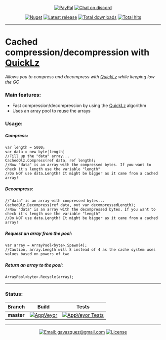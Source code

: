 <p align="center">
  <a href="https://paypal.me/gavazquez"><img src="https://img.shields.io/badge/paypal-donate-yellow.svg?style=flat&logo=paypal" alt="PayPal"/></a>
  <a href="https://discord.gg/S6bQR5q"><img src="https://img.shields.io/discord/378456662392045571.svg?style=flat&logo=discord&label=discord" alt="Chat on discord"/></a>
</p>

<p align="center">
  <a href="https://www.nuget.org/packages/CachedQuickLz"><img src="https://img.shields.io/nuget/v/CachedQuickLz.svg?style=flat&logo=nuget" alt="Nuget" /></a>
  <a href="../../releases"><img src="https://img.shields.io/github/release/lunamultiplayer/cachedquicklz.svg?style=flat&logo=github&logoColor=white" alt="Latest release" /></a>
  <a href="../../releases"><img src="https://img.shields.io/github/downloads/lunamultiplayer/cachedquicklz/total.svg?style=flat&logo=github&logoColor=white" alt="Total downloads" /></a>
  <a href="../../"><img src="https://img.shields.io/github/search/lunamultiplayer/cachedquicklz/goto.svg?style=flat&logo=github&logoColor=white" alt="Total hits" /></a>
</p>

---

# Cached compression/decompression with [QuickLz](http://www.quicklz.com/)

*Allows you to compress and decompress with [QuickLz](http://www.quicklz.com/) while keeping low the GC*  

### Main features:

- Fast compression/decompression by using the [QuickLz](http://www.quicklz.com/) algorithm
- Uses an array pool to reuse the arrays

### Usage:

##### Compress:
```CSharp
var length = 5000;
var data = new byte[length]
//Fill up the "data" array...
CachedQlz.Compress(ref data, ref length);
//Now "data" is an array with the compressed bytes. If you want to check it's length use the variable "length"
//Do NOT use data.Length! It might be bigger as it came from a cached array!
```

##### Decompress:
```CSharp
//"data" is an array with compressed bytes...
CachedQlz.Decompress(ref data, out var decompressedLength);
//Now "data" is an array with the decompressed bytes. If you want to check it's length use the variable "length"
//Do NOT use data.Length! It might be bigger as it came from a cached array!
```

##### Request an array from the pool:
```CSharp
var array = ArrayPool<byte>.Spawn(4);
//Caution, array.Length will 8 instead of 4 as the cache system uses values based on powers of two
```

##### Return an array to the pool:
```CSharp
ArrayPool<byte>.Recycle(array);
```

---

### Status:

|   Branch   |   Build  |   Tests  |
| ---------- | -------- | -------- |
| **master** |[![AppVeyor](https://img.shields.io/appveyor/ci/gavazquez/cachedquicklz/master.svg?logo=appveyor)](https://ci.appveyor.com/project/gavazquez/cachedquicklz/branch/master) | [![AppVeyor Tests](https://img.shields.io/appveyor/tests/gavazquez/cachedquicklz/master.svg?logo=appveyor)](https://ci.appveyor.com/project/gavazquez/cachedquicklz/branch/master/tests)

---

<p align="center">
  <a href="mailto:gavazquez@gmail.com"><img src="https://img.shields.io/badge/email-gavazquez@gmail.com-blue.svg?style=flat" alt="Email: gavazquez@gmail.com" /></a>
  <a href="./LICENSE"><img src="https://img.shields.io/github/license/lunamultiplayer/cachedquicklz.svg" alt="License" /></a>
</p>
